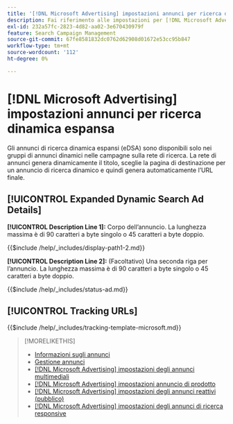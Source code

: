 ```yaml
---
title: '[!DNL Microsoft Advertising] impostazioni annunci per ricerca dinamica espansa'
description: Fai riferimento alle impostazioni per [!DNL Microsoft Advertising] annunci di ricerca dinamica espansi.
exl-id: 232a57fc-2823-4d82-aa02-3e670430979f
feature: Search Campaign Management
source-git-commit: 67fe8581832dc0762d62908d01672e53cc95b847
workflow-type: tm+mt
source-wordcount: '112'
ht-degree: 0%

---
```


# [!DNL Microsoft Advertising] impostazioni annunci per ricerca dinamica espansa

Gli annunci di ricerca dinamica espansi (eDSA) sono disponibili solo nei gruppi di annunci dinamici nelle campagne sulla rete di ricerca. La rete di annunci genera dinamicamente il titolo, sceglie la pagina di destinazione per un annuncio di ricerca dinamico e quindi genera automaticamente l’URL finale.

## [!UICONTROL Expanded Dynamic Search Ad Details]

**[!UICONTROL Description Line 1]:** Corpo dell’annuncio. La lunghezza massima è di 90 caratteri a byte singolo o 45 caratteri a byte doppio.

<!-- **[!UICONTROL Display Path 1]**, **[!UICONTROL Display Path 2]:** -->

{{$include /help/_includes/display-path1-2.md}}

**[!UICONTROL Description Line 2]:** (Facoltativo) Una seconda riga per l’annuncio. La lunghezza massima è di 90 caratteri a byte singolo o 45 caratteri a byte doppio.

<!-- **[!UICONTROL Status]:** -->

{{$include /help/_includes/status-ad.md}}

## [!UICONTROL Tracking URLs]

<!-- **[!UICONTROL Tracking Template URl]:** -->

{{$include /help/_includes/tracking-template-microsoft.md}}

>[!MORELIKETHIS]
>
>* [Informazioni sugli annunci](ad-about.md)
>* [Gestione annunci](ad-manage.md)
>* [[!DNL Microsoft Advertising] impostazioni degli annunci multimediali](ad-settings-microsoft-multimedia.md)
>* [[!DNL Microsoft Advertising] impostazioni annuncio di prodotto](ad-settings-microsoft-product.md)
>* [[!DNL Microsoft Advertising] impostazioni degli annunci reattivi (pubblico)](ad-settings-microsoft-responsive.md)
>* [[!DNL Microsoft Advertising] impostazioni degli annunci di ricerca responsive](ad-settings-microsoft-rsa.md)
